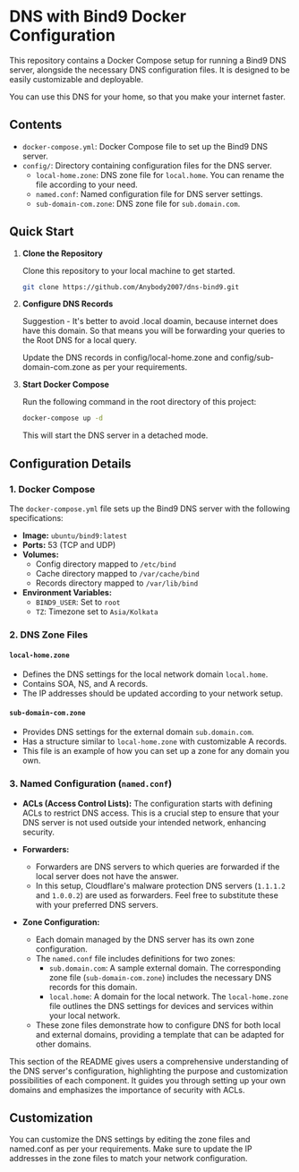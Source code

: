# DNS with Bind9 Docker Configuration

This repository contains a Docker Compose setup for running a Bind9 DNS server, alongside the necessary DNS configuration files. It is designed to be easily customizable and deployable.

You can use this DNS for your home, so that you make your internet faster.

## Contents

- `docker-compose.yml`: Docker Compose file to set up the Bind9 DNS server.
- `config/`: Directory containing configuration files for the DNS server.
  - `local-home.zone`: DNS zone file for `local.home`. You can rename the file according to your need.
  - `named.conf`: Named configuration file for DNS server settings.
  - `sub-domain-com.zone`: DNS zone file for `sub.domain.com`.

## Quick Start

1. **Clone the Repository**

   Clone this repository to your local machine to get started.

   ```bash
   git clone https://github.com/Anybody2007/dns-bind9.git
   ```

2. **Configure DNS Records**

    Suggestion - It's better to avoid .local doamin, because internet does have this domain. So that means you will be forwarding your queries to the Root DNS for a local query.

    Update the DNS records in config/local-home.zone and config/sub-domain-com.zone as per your requirements.

3. **Start Docker Compose**

    Run the following command in the root directory of this project:

    ```bash
    docker-compose up -d
    ```

    This will start the DNS server in a detached mode.

## Configuration Details

### 1. Docker Compose

The `docker-compose.yml` file sets up the Bind9 DNS server with the following specifications:

- **Image:** `ubuntu/bind9:latest`
- **Ports:** 53 (TCP and UDP)
- **Volumes:**
  - Config directory mapped to `/etc/bind`
  - Cache directory mapped to `/var/cache/bind`
  - Records directory mapped to `/var/lib/bind`
- **Environment Variables:**
  - `BIND9_USER`: Set to `root`
  - `TZ`: Timezone set to `Asia/Kolkata`

### 2. DNS Zone Files

#### `local-home.zone`

- Defines the DNS settings for the local network domain `local.home`.
- Contains SOA, NS, and A records.
- The IP addresses should be updated according to your network setup.

#### `sub-domain-com.zone`

- Provides DNS settings for the external domain `sub.domain.com`.
- Has a structure similar to `local-home.zone` with customizable A records.
- This file is an example of how you can set up a zone for any domain you own.

### 3. Named Configuration (`named.conf`)

- **ACLs (Access Control Lists):** The configuration starts with defining ACLs to restrict DNS access. This is a crucial step to ensure that your DNS server is not used outside your intended network, enhancing security.

- **Forwarders:** 
  - Forwarders are DNS servers to which queries are forwarded if the local server does not have the answer.
  - In this setup, Cloudflare's malware protection DNS servers (`1.1.1.2` and `1.0.0.2`) are used as forwarders. Feel free to substitute these with your preferred DNS servers.

- **Zone Configuration:**
  - Each domain managed by the DNS server has its own zone configuration.
  - The `named.conf` file includes definitions for two zones:
    - `sub.domain.com`: A sample external domain. The corresponding zone file (`sub-domain-com.zone`) includes the necessary DNS records for this domain.
    - `local.home`: A domain for the local network. The `local-home.zone` file outlines the DNS settings for devices and services within your local network.
  - These zone files demonstrate how to configure DNS for both local and external domains, providing a template that can be adapted for other domains.

This section of the README gives users a comprehensive understanding of the DNS server's configuration, highlighting the purpose and customization possibilities of each component. It guides you through setting up your own domains and emphasizes the importance of security with ACLs.


## Customization

You can customize the DNS settings by editing the zone files and named.conf as per your requirements. Make sure to update the IP addresses in the zone files to match your network configuration.
